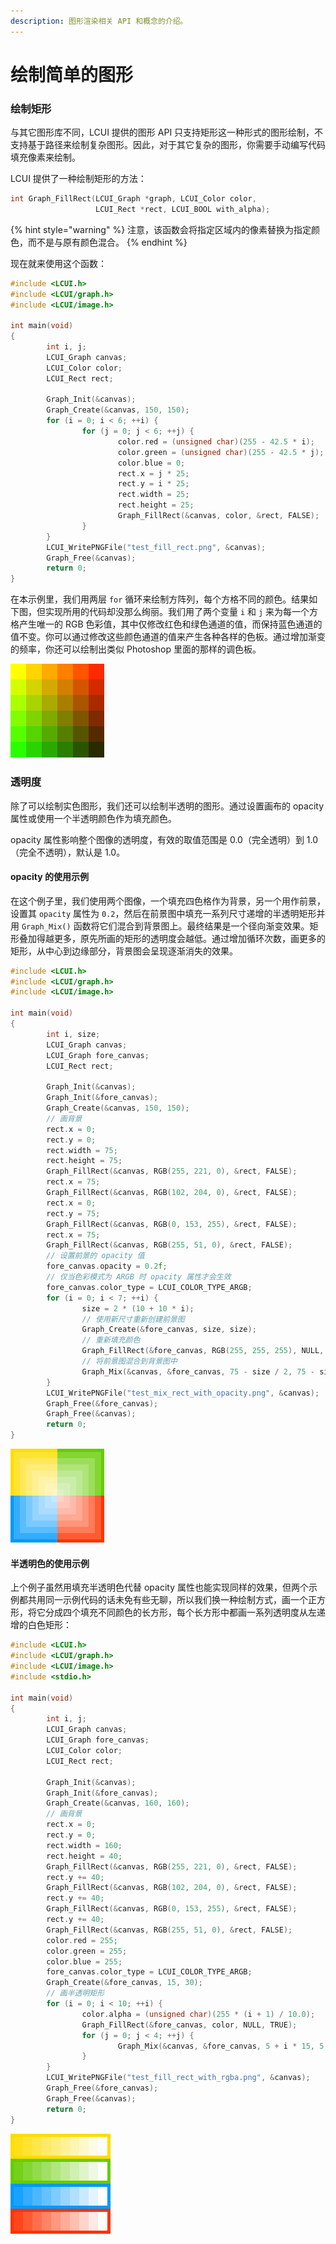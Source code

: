 ```yaml
---
description: 图形渲染相关 API 和概念的介绍。
---
```


# 绘制简单的图形

### 绘制矩形 <a id="&#x7ED8;&#x5236;&#x77E9;&#x5F62;"></a>

与其它图形库不同，LCUI 提供的图形 API 只支持矩形这一种形式的图形绘制，不支持基于路径来绘制复杂图形。因此，对于其它复杂的图形，你需要手动编写代码填充像素来绘制。

LCUI 提供了一种绘制矩形的方法：

```c
int Graph_FillRect(LCUI_Graph *graph, LCUI_Color color,
                   LCUI_Rect *rect, LCUI_BOOL with_alpha);
```

{% hint style="warning" %}
注意，该函数会将指定区域内的像素替换为指定颜色，而不是与原有颜色混合。
{% endhint %}

现在就来使用这个函数：

```c
#include <LCUI.h>
#include <LCUI/graph.h>
#include <LCUI/image.h>

int main(void)
{
        int i, j;
        LCUI_Graph canvas;
        LCUI_Color color;
        LCUI_Rect rect;

        Graph_Init(&canvas);
        Graph_Create(&canvas, 150, 150);
        for (i = 0; i < 6; ++i) {
                for (j = 0; j < 6; ++j) {
                        color.red = (unsigned char)(255 - 42.5 * i);
                        color.green = (unsigned char)(255 - 42.5 * j);
                        color.blue = 0;
                        rect.x = j * 25;
                        rect.y = i * 25;
                        rect.width = 25;
                        rect.height = 25;
                        Graph_FillRect(&canvas, color, &rect, FALSE);
                }
        }
        LCUI_WritePNGFile("test_fill_rect.png", &canvas);
        Graph_Free(&canvas);
        return 0;
}

```

在本示例里，我们用两层 `for` 循环来绘制方阵列，每个方格不同的颜色。结果如下图，但实现所用的代码却没那么绚丽。我们用了两个变量 `i` 和 `j` 来为每一个方格产生唯一的 RGB 色彩值，其中仅修改红色和绿色通道的值，而保持蓝色通道的值不变。你可以通过修改这些颜色通道的值来产生各种各样的色板。通过增加渐变的频率，你还可以绘制出类似 Photoshop 里面的那样的调色板。

![test\_fill\_rect.png](../.gitbook/assets/test_fill_rect.png)

### 透明度

除了可以绘制实色图形，我们还可以绘制半透明的图形。通过设置画布的 opacity 属性或使用一个半透明颜色作为填充颜色。

opacity 属性影响整个图像的透明度，有效的取值范围是 0.0（完全透明）到 1.0（完全不透明），默认是 1.0。

#### opacity 的使用示例

在这个例子里，我们使用两个图像，一个填充四色格作为背景，另一个用作前景，设置其 `opacity` 属性为 `0.2`，然后在前景图中填充一系列尺寸递增的半透明矩形并用 `Graph_Mix()` 函数将它们混合到背景图上。最终结果是一个径向渐变效果。矩形叠加得越更多，原先所画的矩形的透明度会越低。通过增加循环次数，画更多的矩形，从中心到边缘部分，背景图会呈现逐渐消失的效果。

```c
#include <LCUI.h>
#include <LCUI/graph.h>
#include <LCUI/image.h>

int main(void)
{
        int i, size;
        LCUI_Graph canvas;
        LCUI_Graph fore_canvas;
        LCUI_Rect rect;

        Graph_Init(&canvas);
        Graph_Init(&fore_canvas);
        Graph_Create(&canvas, 150, 150);
        // 画背景
        rect.x = 0;
        rect.y = 0;
        rect.width = 75;
        rect.height = 75;
        Graph_FillRect(&canvas, RGB(255, 221, 0), &rect, FALSE);
        rect.x = 75;
        Graph_FillRect(&canvas, RGB(102, 204, 0), &rect, FALSE);
        rect.x = 0;
        rect.y = 75;
        Graph_FillRect(&canvas, RGB(0, 153, 255), &rect, FALSE);
        rect.x = 75;
        Graph_FillRect(&canvas, RGB(255, 51, 0), &rect, FALSE);
        // 设置前景的 opacity 值
        fore_canvas.opacity = 0.2f;
        // 仅当色彩模式为 ARGB 时 opacity 属性才会生效
        fore_canvas.color_type = LCUI_COLOR_TYPE_ARGB;
        for (i = 0; i < 7; ++i) {
                size = 2 * (10 + 10 * i);
                // 使用新尺寸重新创建前景图
                Graph_Create(&fore_canvas, size, size);
                // 重新填充颜色
                Graph_FillRect(&fore_canvas, RGB(255, 255, 255), NULL, TRUE);
                // 将前景图混合到背景图中
                Graph_Mix(&canvas, &fore_canvas, 75 - size / 2, 75 - size / 2, FALSE);
        }
        LCUI_WritePNGFile("test_mix_rect_with_opacity.png", &canvas);
        Graph_Free(&fore_canvas);
        Graph_Free(&canvas);
        return 0;
}

```

![test\_mix\_rect\_with\_opacity.png](../.gitbook/assets/test_mix_rect_with_opacity.png)

#### 半透明色的使用示例

上个例子虽然用填充半透明色代替 opacity 属性也能实现同样的效果，但两个示例都共用同一示例代码的话未免有些无聊，所以我们换一种绘制方式，画一个正方形，将它分成四个填充不同颜色的长方形，每个长方形中都画一系列透明度从左递增的白色矩形：

```c
#include <LCUI.h>
#include <LCUI/graph.h>
#include <LCUI/image.h>
#include <stdio.h>

int main(void)
{
        int i, j;
        LCUI_Graph canvas;
        LCUI_Graph fore_canvas;
        LCUI_Color color;
        LCUI_Rect rect;

        Graph_Init(&canvas);
        Graph_Init(&fore_canvas);
        Graph_Create(&canvas, 160, 160);
        // 画背景
        rect.x = 0;
        rect.y = 0;
        rect.width = 160;
        rect.height = 40;
        Graph_FillRect(&canvas, RGB(255, 221, 0), &rect, FALSE);
        rect.y += 40;
        Graph_FillRect(&canvas, RGB(102, 204, 0), &rect, FALSE);
        rect.y += 40;
        Graph_FillRect(&canvas, RGB(0, 153, 255), &rect, FALSE);
        rect.y += 40;
        Graph_FillRect(&canvas, RGB(255, 51, 0), &rect, FALSE);
        color.red = 255;
        color.green = 255;
        color.blue = 255;
        fore_canvas.color_type = LCUI_COLOR_TYPE_ARGB;
        Graph_Create(&fore_canvas, 15, 30);
        // 画半透明矩形
        for (i = 0; i < 10; ++i) {
                color.alpha = (unsigned char)(255 * (i + 1) / 10.0);
                Graph_FillRect(&fore_canvas, color, NULL, TRUE);
                for (j = 0; j < 4; ++j) {
                        Graph_Mix(&canvas, &fore_canvas, 5 + i * 15, 5 + j * 40, TRUE);
                }
        }
        LCUI_WritePNGFile("test_fill_rect_with_rgba.png", &canvas);
        Graph_Free(&fore_canvas);
        Graph_Free(&canvas);
        return 0;
}

```

![test\_fill\_rect\_with\_rgba.png](../.gitbook/assets/test_fill_rect_with_rgba.png)



